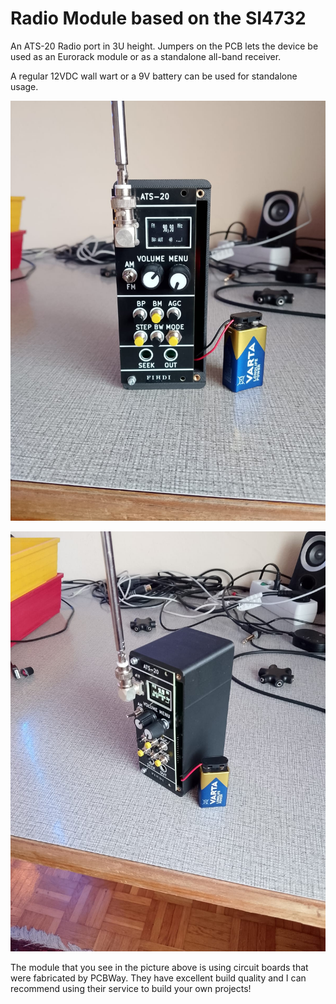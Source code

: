 # Radio Module based on the SI4732

An ATS-20 Radio port in 3U height. Jumpers on the PCB lets the device be used as an Eurorack module or as a standalone all-band receiver.

A regular 12VDC wall wart or a 9V battery can be used for standalone usage.

![](https://raw.githubusercontent.com/Fihdi/ATS-20-Eurorack/refs/heads/main/Radio.jpeg)

![](https://raw.githubusercontent.com/Fihdi/ATS-20-Eurorack/refs/heads/main/Radio2.jpeg)

The module that you see in the picture above is using circuit boards that were fabricated by PCBWay. They have excellent build quality and I can recommend using their service to build your own projects! 
